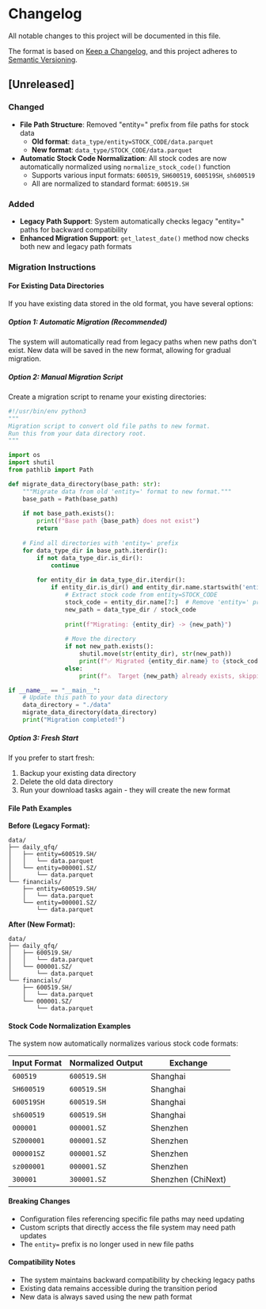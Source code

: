 # Changelog

All notable changes to this project will be documented in this file.

The format is based on [Keep a Changelog](https://keepachangelog.com/en/1.0.0/),
and this project adheres to [Semantic Versioning](https://semver.org/spec/v2.0.0.html).

## [Unreleased]

### Changed
- **File Path Structure**: Removed "entity=" prefix from file paths for stock data
  - **Old format**: `data_type/entity=STOCK_CODE/data.parquet`
  - **New format**: `data_type/STOCK_CODE/data.parquet`
- **Automatic Stock Code Normalization**: All stock codes are now automatically normalized using `normalize_stock_code()` function
  - Supports various input formats: `600519`, `SH600519`, `600519SH`, `sh600519`
  - All are normalized to standard format: `600519.SH`

### Added
- **Legacy Path Support**: System automatically checks legacy "entity=" paths for backward compatibility
- **Enhanced Migration Support**: `get_latest_date()` method now checks both new and legacy path formats

### Migration Instructions

#### For Existing Data Directories

If you have existing data stored in the old format, you have several options:

##### Option 1: Automatic Migration (Recommended)
The system will automatically read from legacy paths when new paths don't exist. New data will be saved in the new format, allowing for gradual migration.

##### Option 2: Manual Migration Script
Create a migration script to rename your existing directories:

```python
#!/usr/bin/env python3
"""
Migration script to convert old file paths to new format.
Run this from your data directory root.
"""

import os
import shutil
from pathlib import Path

def migrate_data_directory(base_path: str):
    """Migrate data from old 'entity=' format to new format."""
    base_path = Path(base_path)
    
    if not base_path.exists():
        print(f"Base path {base_path} does not exist")
        return
    
    # Find all directories with 'entity=' prefix
    for data_type_dir in base_path.iterdir():
        if not data_type_dir.is_dir():
            continue
            
        for entity_dir in data_type_dir.iterdir():
            if entity_dir.is_dir() and entity_dir.name.startswith('entity='):
                # Extract stock code from entity=STOCK_CODE
                stock_code = entity_dir.name[7:]  # Remove 'entity=' prefix
                new_path = data_type_dir / stock_code
                
                print(f"Migrating: {entity_dir} -> {new_path}")
                
                # Move the directory
                if not new_path.exists():
                    shutil.move(str(entity_dir), str(new_path))
                    print(f"✅ Migrated {entity_dir.name} to {stock_code}")
                else:
                    print(f"⚠️  Target {new_path} already exists, skipping {entity_dir}")

if __name__ == "__main__":
    # Update this path to your data directory
    data_directory = "./data"
    migrate_data_directory(data_directory)
    print("Migration completed!")
```

##### Option 3: Fresh Start
If you prefer to start fresh:
1. Backup your existing data directory
2. Delete the old data directory
3. Run your download tasks again - they will create the new format

#### File Path Examples

**Before (Legacy Format):**
```
data/
├── daily_qfq/
│   ├── entity=600519.SH/
│   │   └── data.parquet
│   └── entity=000001.SZ/
│       └── data.parquet
└── financials/
    ├── entity=600519.SH/
    │   └── data.parquet
    └── entity=000001.SZ/
        └── data.parquet
```

**After (New Format):**
```
data/
├── daily_qfq/
│   ├── 600519.SH/
│   │   └── data.parquet
│   └── 000001.SZ/
│       └── data.parquet
└── financials/
    ├── 600519.SH/
    │   └── data.parquet
    └── 000001.SZ/
        └── data.parquet
```

#### Stock Code Normalization Examples

The system now automatically normalizes various stock code formats:

| Input Format | Normalized Output | Exchange |
|-------------|------------------|----------|
| `600519` | `600519.SH` | Shanghai |
| `SH600519` | `600519.SH` | Shanghai |
| `600519SH` | `600519.SH` | Shanghai |
| `sh600519` | `600519.SH` | Shanghai |
| `000001` | `000001.SZ` | Shenzhen |
| `SZ000001` | `000001.SZ` | Shenzhen |
| `000001SZ` | `000001.SZ` | Shenzhen |
| `sz000001` | `000001.SZ` | Shenzhen |
| `300001` | `300001.SZ` | Shenzhen (ChiNext) |

#### Breaking Changes
- Configuration files referencing specific file paths may need updating
- Custom scripts that directly access the file system may need path updates
- The `entity=` prefix is no longer used in new file paths

#### Compatibility Notes
- The system maintains backward compatibility by checking legacy paths
- Existing data remains accessible during the transition period
- New data is always saved using the new path format
